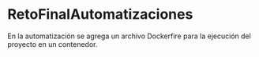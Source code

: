 # RetoFinalAutomatizaciones

En la automatización se agrega un archivo Dockerfire para la ejecución del proyecto en un contenedor.
